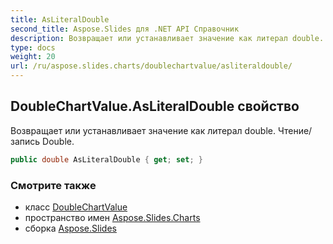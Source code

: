 ```yaml
---
title: AsLiteralDouble
second_title: Aspose.Slides для .NET API Справочник
description: Возвращает или устанавливает значение как литерал double. Чтение/запись Double.
type: docs
weight: 20
url: /ru/aspose.slides.charts/doublechartvalue/asliteraldouble/
---
```


## DoubleChartValue.AsLiteralDouble свойство

Возвращает или устанавливает значение как литерал double. Чтение/запись Double.

```csharp
public double AsLiteralDouble { get; set; }
```

### Смотрите также

* класс [DoubleChartValue](../../doublechartvalue)
* пространство имен [Aspose.Slides.Charts](../../doublechartvalue)
* сборка [Aspose.Slides](../../../)

<!-- DO NOT EDIT: сгенерировано xmldocmd для Aspose.Slides.dll -->